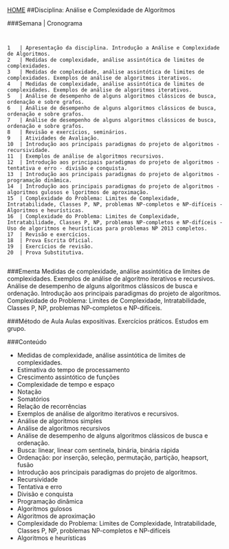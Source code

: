 [HOME](https://github.com/Webschool-io/Ensino-Superior-de-Informatica-GRATUITO)
##Disciplina: Análise e Complexidade de Algoritmos

###Semana | Cronograma
```


1	| Apresentação da disciplina. Introdução a Análise e Complexidade de Algoritmos.
2	| Medidas de complexidade, análise assintótica de limites de complexidades.
3	| Medidas de complexidade, análise assintótica de limites de complexidades. Exemplos de análise de algoritmos iterativos.
4	| Medidas de complexidade, análise assintótica de limites de complexidades. Exemplos de análise de algoritmos iterativos.
5	| Análise de desempenho de alguns algoritmos clássicos de busca, ordenação e sobre grafos.
6	| Análise de desempenho de alguns algoritmos clássicos de busca, ordenação e sobre grafos.
7	| Análise de desempenho de alguns algoritmos clássicos de busca, ordenação e sobre grafos.
8	| Revisão e exercícios, seminários.
9	| Atividades de Avaliação.
10	| Introdução aos principais paradigmas do projeto de algoritmos - recursividade.
11	| Exemplos de análise de algoritmos recursivos.
12	| Introdução aos principais paradigmas do projeto de algoritmos - tentativa e erro - divisão e conquista.
13	| Introdução aos principais paradigmas do projeto de algoritmos - programação dinâmica.
14	| Introdução aos principais paradigmas do projeto de algoritmos - algoritmos gulosos e lgoritmos de aproximação.
15	| Complexidade do Problema: Limites de Complexidade, Intratabilidade, Classes P, NP, problemas NP-completos e NP-difíceis - Algoritmos e heurísticas.
16	| Complexidade do Problema: Limites de Complexidade, Intratabilidade, Classes P, NP, problemas NP-completos e NP-difíceis - Uso de algoritmos e heurísticas para problemas NP 2013 completos.
17	| Revisão e exercícios.
18	| Prova Escrita Oficial.
19	| Exercícios de revisão.
20	| Prova Substitutiva.


```
###Ementa
Medidas de complexidade, análise assintótica de limites de complexidades. Exemplos de análise de algoritmo iterativos e recursivos. Análise de desempenho de alguns algoritmos clássicos de busca e ordenação. Introdução aos principais paradigmas do projeto de algoritmos. Complexidade do Problema: Limites de Complexidade, Intratabilidade, Classes P, NP, problemas NP-completos e NP-difíceis.

###Método de Aula
Aulas expositivas. Exercícios práticos. Estudos em grupo.

###Conteúdo
- Medidas de complexidade, análise assintótica de limites de complexidades.
- Estimativa do tempo de processamento
- Crescimento assintótico de funções
- Complexidade de tempo e espaço
- Notação
- Somatórios
- Relação de recorrências
- Exemplos de análise de algoritmo iterativos e recursivos.
- Análise de algoritmos simples
- Análise de algoritmos recursivos
- Análise de desempenho de alguns algoritmos clássicos de busca e ordenação.
- Busca: linear, linear com sentinela, binária, binária rápida
- Ordenação: por inserção, seleção, permutação, partição, heapsort, fusão
- Introdução aos principais paradigmas do projeto de algoritmos.
- Recursividade
- Tentativa e erro
- Divisão e conquista
- Programação dinâmica
- Algoritmos gulosos
- Algoritmos de aproximação
- Complexidade do Problema: Limites de Complexidade, Intratabilidade, Classes P, NP, problemas NP-completos e NP-difíceis
- Algoritmos e heurísticas
